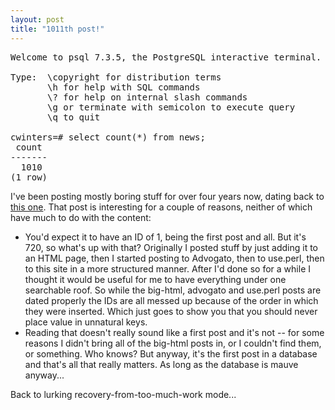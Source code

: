 ```yaml
---
layout: post
title: "1011th post!"
---
```




<pre class="sourceCode">
Welcome to psql 7.3.5, the PostgreSQL interactive terminal.
  
Type:  \copyright for distribution terms
       \h for help with SQL commands
       \? for help on internal slash commands
       \g or terminate with semicolon to execute query
       \q to quit
  
cwinters=# select count(*) from news;
 count 
-------
  1010
(1 row)
</pre>

<p>I've been posting mostly boring stuff for over four years now, dating back to <a href="http://www.cwinters.com/news/show/?news_id=720">this one</a>. That post is interesting for a couple of reasons, neither of which have much to do with the content:
<ul>
 <li>You'd expect it to have an ID of 1, being the first post and all. But it's 720, so what's up with that? Originally I posted stuff by just adding it to an HTML page, then I started posting to Advogato, then to use.perl, then to this site in a more structured manner. After I'd done so for a while I thought it would be useful for me to have everything under one searchable roof. So while the big-html, advogato and use.perl posts are dated properly the IDs are all messed up because of the order in which they were inserted. Which just goes to show you that you should never place value in unnatural keys.
  <li>Reading that doesn't really sound like a first post and it's not -- for some reasons I didn't bring all of the big-html posts in, or I couldn't find them, or something. Who knows? But anyway, it's the first post in a database and that's all that really matters. As long as the database is mauve anyway...
</ul>
<p>Back to lurking recovery-from-too-much-work mode...</p>


